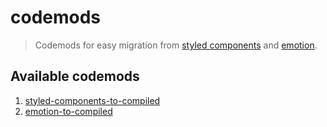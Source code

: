 # codemods

> Codemods for easy migration from [styled components](https://styled-components.com/) and [emotion](https://emotion.sh/docs/introduction).

## Available codemods

1. [styled-components-to-compiled](./styled-components-to-compiled)
2. [emotion-to-compiled](./emotion-to-compiled)
